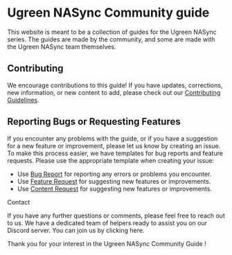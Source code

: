 # Ugreen NASync Community guide

This website is meant to be a collection of guides for the Ugreen NASync series. The guides are made by the community, and some are made with the Ugreen NASync team themselves.

## Contributing

We encourage contributions to this guide! If you have updates, corrections, new information, or new content to add, please check out our [Contributing Guidelines](./CONTRIBUTING.md).

## Reporting Bugs or Requesting Features

If you encounter any problems with the guide, or if you have a suggestion for a new feature or improvement, please let us know by creating an issue. To make this process easier, we have templates for bug reports and feature requests. Please use the appropriate template when creating your issue:

- Use [Bug Report](https://github.com/UGREEN-NASync/community-guide/issues/new?assignees=&labels=bug&projects=&template=bug_report.yml&title=[BUG]%20Short%20Description) for reporting any errors or problems you encounter.
- Use [Feature Request](https://github.com/UGREEN-NASync/community-guide/issues/new?assignees=&labels=bug&projects=&template=feature_request.yml&title=[Feature]%20Short%20Description) for suggesting new features or improvements.
- Use [Content Request](https://github.com/UGREEN-NASync/community-guide/issues/new?assignees=&labels=bug&projects=&template=content_request.yml&title=[Content]%20Short%20Description) for suggesting new features or improvements.

Contact

If you have any further questions or comments, please feel free to reach out to us. We have a dedicated team of helpers ready to assist you on our Discord server. You can join us by clicking here.

Thank you for your interest in the Ugreen NASync Community Guide !
